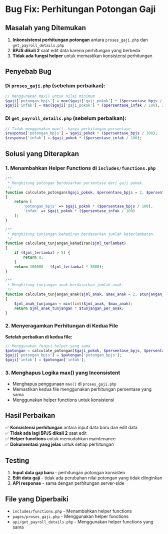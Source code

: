 # Bug Fix: Perhitungan Potongan Gaji

## Masalah yang Ditemukan

1. **Inkonsistensi perhitungan potongan** antara `proses_gaji.php` dan `get_payroll_details.php`
2. **BPJS dikali 2** saat edit data karena perhitungan yang berbeda
3. **Tidak ada fungsi helper** untuk memastikan konsistensi perhitungan

## Penyebab Bug

### Di `proses_gaji.php` (sebelum perbaikan):
```php
// Menggunakan max() untuk nilai minimum
$gaji['potongan_bpjs'] = max($gaji['gaji_pokok'] * ($persentase_bpjs / 100), 50000);
$gaji['infak'] = max($gaji['gaji_pokok'] * ($persentase_infak / 100), 25000);
```

### Di `get_payroll_details.php` (sebelum perbaikan):
```php
// Tidak menggunakan max(), hanya perhitungan persentase
$response['potongan_bpjs'] = $gaji_pokok * ($persentase_bpjs / 100);
$response['infak'] = $gaji_pokok * ($persentase_infak / 100);
```

## Solusi yang Diterapkan

### 1. Menambahkan Helper Functions di `includes/functions.php`

```php
/**
 * Menghitung potongan berdasarkan persentase dari gaji pokok.
 */
function calculate_potongan($gaji_pokok, $persentase_bpjs = 2, $persentase_infak = 2)
{
    return [
        'potongan_bpjs' => $gaji_pokok * ($persentase_bpjs / 100),
        'infak' => $gaji_pokok * ($persentase_infak / 100)
    ];
}

/**
 * Menghitung tunjangan kehadiran berdasarkan jumlah keterlambatan.
 */
function calculate_tunjangan_kehadiran($jml_terlambat)
{
    if ($jml_terlambat > 5) {
        return 0;
    }
    return 100000 - ($jml_terlambat * 5000);
}

/**
 * Menghitung tunjangan anak berdasarkan jumlah anak.
 */
function calculate_tunjangan_anak($jml_anak, $max_anak = 2, $tunjangan_per_anak = 100000)
{
    $jml_anak_tunjangan = min((int)$jml_anak, $max_anak);
    return $jml_anak_tunjangan * $tunjangan_per_anak;
}
```

### 2. Menyeragamkan Perhitungan di Kedua File

**Setelah perbaikan di kedua file:**
```php
// Menggunakan fungsi helper yang sama
$potongan = calculate_potongan($gaji_pokok, $persentase_bpjs, $persentase_infak);
$gaji['potongan_bpjs'] = $potongan['potongan_bpjs'];
$gaji['infak'] = $potongan['infak'];
```

### 3. Menghapus Logika max() yang Inconsistent

- Menghapus penggunaan `max()` di `proses_gaji.php`
- Memastikan kedua file menggunakan perhitungan persentase yang sama
- Menggunakan helper functions untuk konsistensi

## Hasil Perbaikan

✅ **Konsistensi perhitungan** antara input data baru dan edit data  
✅ **Tidak ada lagi BPJS dikali 2** saat edit  
✅ **Helper functions** untuk memudahkan maintenance  
✅ **Dokumentasi yang jelas** untuk setiap perhitungan  

## Testing

1. **Input data gaji baru** - perhitungan potongan konsisten
2. **Edit data gaji** - tidak ada perubahan nilai potongan yang tidak diinginkan
3. **API response** - sama dengan perhitungan server-side

## File yang Diperbaiki

- `includes/functions.php` - Menambahkan helper functions
- `pages/proses_gaji.php` - Menggunakan helper functions
- `api/get_payroll_details.php` - Menggunakan helper functions yang sama 